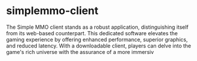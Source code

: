 # simplemmo-client
The Simple MMO client stands as a robust application, distinguishing itself from its web-based counterpart. This dedicated software elevates the gaming experience by offering enhanced performance, superior graphics, and reduced latency. With a downloadable client, players can delve into the game's rich universe with the assurance of a more immersiv
